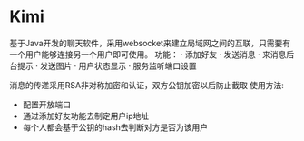 # Kimi

基于Java开发的聊天软件，采用websocket来建立局域网之间的互联，只需要有一个用户能够连接另一个用户即可使用。
功能：
· 添加好友
· 发送消息
· 来消息后台提示
· 发送图片
· 用户状态显示
· 服务监听端口设置

消息的传递采用RSA非对称加密和认证，双方公钥加密以后防止截取
使用方法:
- 配置开放端口
- 通过添加好友功能去制定用户ip地址
- 每个人都会基于公钥的hash去判断对方是否为该用户
